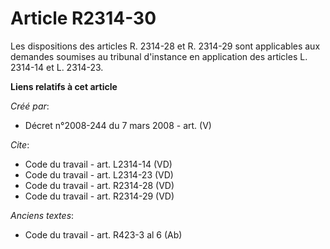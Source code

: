 # Article R2314-30

Les dispositions des articles R. 2314-28 et R. 2314-29 sont applicables aux demandes soumises au tribunal d'instance en
application des articles L. 2314-14 et L. 2314-23.

**Liens relatifs à cet article**

_Créé par_:

  - Décret n°2008-244 du 7 mars 2008 - art. (V)

_Cite_:

  - Code du travail - art. L2314-14 (VD)
  - Code du travail - art. L2314-23 (VD)
  - Code du travail - art. R2314-28 (VD)
  - Code du travail - art. R2314-29 (VD)

_Anciens textes_:

  - Code du travail - art. R423-3 al 6 (Ab)
